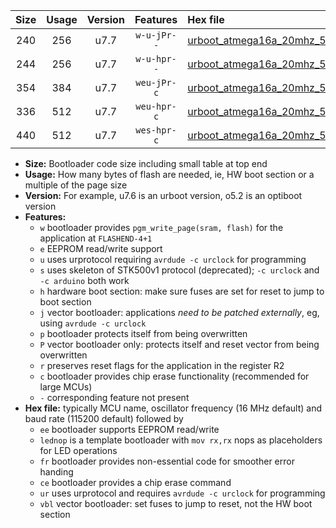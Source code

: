 |Size|Usage|Version|Features|Hex file|
|:-:|:-:|:-:|:-:|:--|
|240|256|u7.7|`w-u-jPr--`|[urboot_atmega16a_20mhz_500000bps_lednop_ur_vbl.hex](https://raw.githubusercontent.com/stefanrueger/urboot.hex/main/mcus/atmega16a/fcpu_20mhz/500000_bps/urboot_atmega16a_20mhz_500000bps_lednop_ur_vbl.hex)|
|244|256|u7.7|`w-u-hpr--`|[urboot_atmega16a_20mhz_500000bps_lednop_fr_ur.hex](https://raw.githubusercontent.com/stefanrueger/urboot.hex/main/mcus/atmega16a/fcpu_20mhz/500000_bps/urboot_atmega16a_20mhz_500000bps_lednop_fr_ur.hex)|
|354|384|u7.7|`weu-jPr-c`|[urboot_atmega16a_20mhz_500000bps_ee_lednop_fr_ce_ur_vbl.hex](https://raw.githubusercontent.com/stefanrueger/urboot.hex/main/mcus/atmega16a/fcpu_20mhz/500000_bps/urboot_atmega16a_20mhz_500000bps_ee_lednop_fr_ce_ur_vbl.hex)|
|336|512|u7.7|`weu-hpr-c`|[urboot_atmega16a_20mhz_500000bps_ee_lednop_fr_ce_ur.hex](https://raw.githubusercontent.com/stefanrueger/urboot.hex/main/mcus/atmega16a/fcpu_20mhz/500000_bps/urboot_atmega16a_20mhz_500000bps_ee_lednop_fr_ce_ur.hex)|
|440|512|u7.7|`wes-hpr-c`|[urboot_atmega16a_20mhz_500000bps_ee_lednop_fr_ce.hex](https://raw.githubusercontent.com/stefanrueger/urboot.hex/main/mcus/atmega16a/fcpu_20mhz/500000_bps/urboot_atmega16a_20mhz_500000bps_ee_lednop_fr_ce.hex)|

- **Size:** Bootloader code size including small table at top end
- **Usage:** How many bytes of flash are needed, ie, HW boot section or a multiple of the page size
- **Version:** For example, u7.6 is an urboot version, o5.2 is an optiboot version
- **Features:**
  + `w` bootloader provides `pgm_write_page(sram, flash)` for the application at `FLASHEND-4+1`
  + `e` EEPROM read/write support
  + `u` uses urprotocol requiring `avrdude -c urclock` for programming
  + `s` uses skeleton of STK500v1 protocol (deprecated); `-c urclock` and `-c arduino` both work
  + `h` hardware boot section: make sure fuses are set for reset to jump to boot section
  + `j` vector bootloader: applications *need to be patched externally*, eg, using `avrdude -c urclock`
  + `p` bootloader protects itself from being overwritten
  + `P` vector bootloader only: protects itself and reset vector from being overwritten
  + `r` preserves reset flags for the application in the register R2
  + `c` bootloader provides chip erase functionality (recommended for large MCUs)
  + `-` corresponding feature not present
- **Hex file:** typically MCU name, oscillator frequency (16 MHz default) and baud rate (115200 default) followed by
  + `ee` bootloader supports EEPROM read/write
  + `lednop` is a template bootloader with `mov rx,rx` nops as placeholders for LED operations
  + `fr` bootloader provides non-essential code for smoother error handing
  + `ce` bootloader provides a chip erase command
  + `ur` uses urprotocol and requires `avrdude -c urclock` for programming
  + `vbl` vector bootloader: set fuses to jump to reset, not the HW boot section
